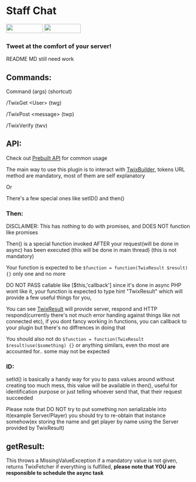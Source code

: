 # Staff Chat
[<img src="https://img.shields.io/badge/Poggit-view-brightgreen.svg" width="100" height="25" />](https://poggit.pmmp.io/ci/ThunderDoesPlugins/Twix/Twix)
[<img src="https://img.shields.io/badge/Discord-join-697EC4.svg" width="100" height="25" />](https://discord.gg/uBghvNp)
<!-- TODO rework Readme.md and SEO tags --!>
<!--
  Title: Twix
  Description: A Twitter plugin with powerful API
  Author: Thunder33345
  -->
<meta name='keywords' content='twitter, pocketmine, plugin, pmmp, mcpe'>
<meta name='description' content='A Twitter plugin with powerful API'>

### Tweet at the comfort of your server!

README MD still need work

## Commands:
Command (args) (shortcut)

/TwixGet \<User> (twg)

/TwixPost \<message> (twp)

/TwixVerify (twv)

## API:
Check out [Prebuilt API](https://github.com/ThunderDoesPlugins/Twix/blob/master/src/Thunder33345/Twix/TwixHelper.php) for common usage 

The main way to use this plugin is to interact with [TwixBuilder](https://github.com/ThunderDoesPlugins/Twix/blob/master/src/Thunder33345/Twix/TwixBuilder.php), tokens URL method are mandatory, most of them are self explanatory

Or

There's a few special ones like setID() and then()

### Then:

DISCLAIMER: This has nothing to do with promises, and DOES NOT function like promises

Then() is a special function invoked AFTER your request(will be done in async) has been executed (this will be done in main thread) (this is not mandatory)

Your function is expected to be ```$function = function(TwixResult $result) {}``` only one and no more

DO NOT PASS callable like [$this,'callback'] since it's done in async PHP wont like it, your function is expected to type hint "TwixResult" which will provide a few useful things for you,

You can see [TwixResult](https://github.com/ThunderDoesPlugins/Twix/blob/master/src/Thunder33345/Twix/TwixResult.php) will provide server, respond and HTTP respond(currently there's not much error handing against things like not connected etc), if you dont fancy working in functions, you can callback to your plugin but there's no diffrences in doing that

You should also not do ```$function = function(TwixResult $result)use($something) {}``` or anything similars, even tho most are accounted for.. some may not be expected

### ID:

setId() is basically a handy way for you to pass values around without creating too much mess, this value will be available in then(), useful for identification purpose or just telling whoever send that, that their request succeeded

Please note that DO NOT try to put something non serializable into it(example Server/Player) you should try to re-obtain that instance somehow(ex storing the name and get player by name using the Server provided by TwixResult)

## getResult:

This throws a MissingValueException if a mandatory value is not given, returns TwixFetcher if everything is fulfilled, **please note that YOU are responsible to schedule the async task**
